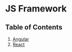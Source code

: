 # JS Framework


## Table of Contents

1. [Angular](https://github.com/M4steM4/Web-study/tree/master/JS/Framework/Angular)
1. [React](https://github.com/M4steM4/Web-study/tree/master/JS/Framework/React)
